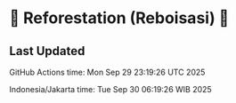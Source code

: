 
# 🌳 Reforestation (Reboisasi) 🌲

## Last Updated

GitHub Actions time: Mon Sep 29 23:19:26 UTC 2025

Indonesia/Jakarta time: Tue Sep 30 06:19:26 WIB 2025
